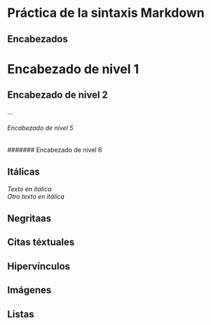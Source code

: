 # Práctica de la sintaxis Markdown

## Encabezados
# Encabezado de nivel 1
## Encabezado de nivel 2
...
###### Encabezado de nivel 5
####### Encabezado de nivel 6

## Itálicas
*Texto en itálica*  
_Otro texto en itálica_

## Negritaas





## Citas téxtuales

## Hipervínculos

## Imágenes

## Listas
